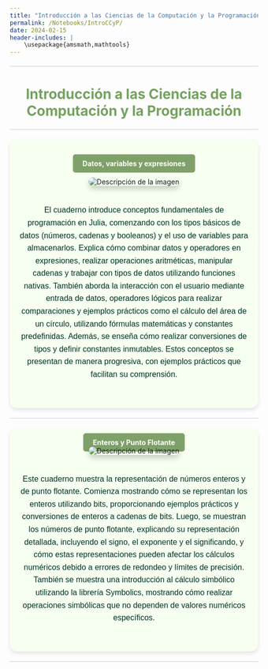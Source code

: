 ```yaml
---
title: "Introducción a las Ciencias de la Computación y la Programación"
permalink: /Notebooks/IntroCCyP/
date: 2024-02-15
header-includes: |
    \usepackage{amsmath,mathtools}
---
```


<script
  src="https://cdn.mathjax.org/mathjax/latest/MathJax.js?config=TeX-AMS-MML_HTMLorMML"
  type="text/javascript">
</script>

<html>
<head>
    <style>
        /* Estilos para centrar y cambiar el color del texto */
        h1 {
            text-align: center; /* Centra el texto horizontalmente */
            color: rgba(72, 133, 45, 0.76); /* Cambia el color del texto a verde */
        }
    </style>
</head>
<body>

<style>

    .container {
      max-width: 800px;
      margin: 20px auto;
      overflow: hidden;
    }

    .person {
      display: flex;
      margin-bottom: 20px;
      justify-content: space-between;
      align-items: center;
      flex-wrap: wrap;
    }

    .person img {
      max-width: 200px;
      max-height: 200px;
      border-radius: 50%;
      margin-right: 20px;
      margin-left: 20px;
    }

    .person .info {
      flex: 1;
      text-align: left;
    }

    .person:nth-child(even) {
      flex-direction: row-reverse;
    }

    h2 {
      text-align: center;
      color: #333;
    }

    hr {
            border: none; /* Elimina el borde */
            height: 1px; /* Altura de la línea */
            background-color: #CCCCCC; /* Color de la línea */
            margin: 20px 0; /* Margen superior e inferior */
        }
  </style>

<hr>

<h1>Introducción a las Ciencias de la Computación y la Programación</h1>

<hr>

</body>
</html>

<div class="container" style="background-color: rgb(246, 255, 240); padding: 20px; border-radius: 15px; box-shadow: 0 4px 8px rgba(0, 0, 0, 0.1);">
<div class="button-container" style="text-align: center; margin: 20px 0;">
  <a href="https://labmatecc.github.io/Notebooks/IntroCCyP/Intro_a_CC__Datos_Variables_Expresiones/" 
     class="button" 
     style="padding: 10px 20px; 
            color: white; 
            background-color: rgb(127, 161, 105); 
            border: none; 
            border-radius: 5px; 
            text-decoration: none; 
            font-weight: bold;">
    Datos, variables y expresiones
  </a>
</div>
    <div class="person">
        <div class="info" style="text-align: center; max-width: 900px; margin: 0 auto;">
            <!-- Imagen centrada -->
            <img src="https://labmatecc.github.io/Imágenes/Intro_a_CC__Datos_Variables_Expresiones_Logo.png" 
                 alt="Descripción de la imagen" 
                 style="max-width: 100%; height: auto; border-radius: 10px; box-shadow: 0 6px 12px rgba(0, 0, 0, 0.2); margin-bottom: 20px;">
            <p style="font-family: 'Arial', sans-serif; color: #013220; font-size: 16px; line-height: 1.6; margin-bottom: 15px;">
                El cuaderno introduce conceptos fundamentales de programación en Julia, comenzando con los tipos básicos de datos (números, cadenas y booleanos) y el uso de variables para almacenarlos. Explica cómo combinar datos y operadores en expresiones, realizar operaciones aritméticas, manipular cadenas y trabajar con tipos de datos utilizando funciones nativas. También aborda la interacción con el usuario mediante entrada de datos, operadores lógicos para realizar comparaciones y ejemplos prácticos como el cálculo del área de un círculo, utilizando fórmulas matemáticas y constantes predefinidas. Además, se enseña cómo realizar conversiones de tipos y definir constantes inmutables. Estos conceptos se presentan de manera progresiva, con ejemplos prácticos que facilitan su comprensión.
            </p>
        </div>
    </div>
</div>

<hr>

<div class="container" style="background-color: rgb(246, 255, 240); padding: 20px; border-radius: 15px; box-shadow: 0 4px 8px rgba(0, 0, 0, 0.1);">
<div class="button-container">
  <a href="https://labmatecc.github.io/Notebooks/IntroCCyP/EnterosYFlotante/" class="button" 
     style="padding: 10px 20px; 
            color: white; 
            background-color: rgb(127, 161, 105); 
            border: none; 
            border-radius: 5px; 
            text-decoration: none; 
            font-weight: bold;">
            Enteros y Punto Flotante
  </a>
</div>
    <div class="person">
        <div class="info" style="text-align: center; max-width: 900px; margin: 0 auto;">
            <!-- Imagen centrada -->
            <img src="https://labmatecc.github.io/Imágenes/Intro_a_CC__Datos_Variables_Expresiones_Logo.png" 
                 alt="Descripción de la imagen" 
                 style="max-width: 100%; height: auto; border-radius: 10px; box-shadow: 0 6px 12px rgba(0, 0, 0, 0.2); margin-bottom: 20px;">
            <p style="font-family: 'Arial', sans-serif; color: #013220; font-size: 16px; line-height: 1.6; margin-bottom: 15px;">
                Este cuaderno muestra la representación de números enteros y de punto flotante. Comienza mostrando cómo se representan los enteros utilizando bits, proporcionando ejemplos prácticos y conversiones de enteros a cadenas de bits. Luego, se muestran los números de punto flotante, explicando su representación detallada, incluyendo el signo, el exponente y el significando, y cómo estas representaciones pueden afectar los cálculos numéricos debido a errores de redondeo y límites de precisión. También se muestra una introducción al cálculo simbólico utilizando la librería Symbolics, mostrando cómo realizar operaciones simbólicas que no dependen de valores numéricos específicos.
            </p>
        </div>
    </div>
</div>

<hr>

  <html>
<head>
    <style>
        .button-container {
            text-align: center; /* Centra el contenido horizontalmente */
        }

        .button {
            display: inline-block;
            padding: 10px 20px;
            border-radius: 20px; /* Esto hace que el botón tenga forma de pastilla */
            background-color: rgba(72, 133, 45, 0.76); /* Cambia el color del botón a verde */
            color: white; /* Cambia el color del texto a blanco */
            text-decoration: none; /* Elimina el subrayado predeterminado en los enlaces */
            font-size: 16px; /* Cambia el tamaño del texto */
            font-weight: bold; /* Hace que el texto sea más audaz */
            border: none; /* Elimina el borde del botón */
        }
    </style>
</head>
<body>

<hr>

<div class="container" style="background-color: rgb(246, 255, 240); padding: 20px; border-radius: 15px; box-shadow: 0 4px 8px rgba(0, 0, 0, 0.1);">
    <div class="button-container" style="text-align: center; margin: 20px 0;">
  <a href="https://labmatecc.github.io/Notebooks/IntroCCyP/Intro_a_CC__Estructuras_de_control/" 
     class="button" 
     style="padding: 10px 20px; 
            color: white; 
            background-color: rgb(127, 161, 105); 
            border: none; 
            border-radius: 5px; 
            text-decoration: none; 
            font-weight: bold;">
    Estructuras de control
  </a>
</div>
  <div class="person">
        <div class="info" style="text-align: center; max-width: 900px; margin: 0 auto;">
            <!-- Imagen centrada -->
            <img src="https://labmatecc.github.io/Imágenes/Intro_a_CC__Estructuras_de_Control_Logo.png" 
                 alt="Descripción de la imagen" 
                 style="max-width: 100%; height: auto; border-radius: 10px; box-shadow: 0 6px 12px rgba(0, 0, 0, 0.2); margin-bottom: 20px;">
            <p style="font-family: 'Arial', sans-serif; color: #013220; font-size: 16px; line-height: 1.6; margin-bottom: 15px;">
                El documento es un cuaderno interactivo diseñado para introducir y practicar el uso de estructuras de control en el lenguaje de programación Julia. A lo largo del material, se exploran diferentes estructuras como bucles (for y while), condicionales (if-else) y comandos avanzados (break y continue). Cada sección combina teoría con ejercicios prácticos que permiten al lector experimentar con el código directamente.

                Se presentan conceptos básicos, como iterar sobre listas y rangos, junto con ejemplos más avanzados, como bucles anidados para operar sobre matrices y el manejo de diccionarios. También incluye el uso de estructuras de control para manejar condiciones dinámicas y patrones comunes como tablas de multiplicar, triángulos de asteriscos y pirámides de números.

                Además, se introduce el manejo de excepciones con try-catch-finally, explicando cómo capturar y manejar errores en el código. Todo esto se acompaña de ejercicios prácticos que fomentan la comprensión y el dominio de estas herramientas clave en la programación.
            </p>
        </div>
    </div>
</div>

<hr>

<div class="container" style="background-color: rgb(246, 255, 240); padding: 20px; border-radius: 15px; box-shadow: 0 4px 8px rgba(0, 0, 0, 0.1);">
    <div class="button-container" style="text-align: center; margin: 20px 0;">
  <a href="https://labmatecc.github.io/Notebooks/IntroCCyP/Intro_a_CC__Listas_secuencias_arreglos/" 
     class="button" 
     style="padding: 10px 20px; 
            color: white; 
            background-color: rgb(127, 161, 105); 
            border: none; 
            border-radius: 5px; 
            text-decoration: none; 
            font-weight: bold;">
    Listas, secuencias y arreglos
  </a>
</div>
<div class="person">
        <div class="info" style="text-align: center; max-width: 900px; margin: 0 auto;">
            <!-- Imagen centrada -->
            <img src="https://labmatecc.github.io/Imágenes/Intro_a_CC__Listas_secuencias_arreglos_Logo.png" 
                 alt="Descripción de la imagen" 
                 style="max-width: 100%; height: auto; border-radius: 10px; box-shadow: 0 6px 12px rgba(0, 0, 0, 0.2); margin-bottom: 20px;">
            <p style="font-family: 'Arial', sans-serif; color: #013220; font-size: 16px; line-height: 1.6; margin-bottom: 15px;">
                Este cuaderno interactivo introduce a los usuarios en el uso y la manipulación de listas, arreglos y secuencias en Julia, con un enfoque práctico y progresivo. Las listas, entendidas como colecciones unidimensionales que almacenan elementos de diferentes tipos, son el punto de partida. Se detalla cómo crearlas, acceder a sus elementos mediante índices, modificarlas dinámicamente y aplicar operaciones básicas como ordenarlas, invertirlas o calcular su longitud.

                El documento avanza hacia los arreglos multidimensionales, explicando cómo se pueden representar datos en dos o más dimensiones, como matrices. Aquí se explora cómo reorganizar datos con la función reshape(), acceder a elementos específicos utilizando índices, y realizar operaciones comunes como transponer matrices o calcular la suma total de sus elementos.

                También se abordan las secuencias, una estructura que facilita el manejo de rangos de números en Julia. Se muestra cómo aplicar funciones a los elementos de una secuencia utilizando map(), cómo filtrar valores con filter() y cómo convertir una secuencia en un arreglo manipulable con collect(). A esto se suma la introducción a técnicas más avanzadas, como el uso de reduce() para combinar elementos de una colección en un solo valor, unique() para eliminar duplicados y otras operaciones agregadas.

                El cuaderno incluye una serie de ejercicios prácticos que refuerzan cada concepto explicado. Entre ellos destacan la manipulación de listas mediante la adición y eliminación de elementos, la reorganización y operación sobre matrices, y el procesamiento de secuencias para transformar y filtrar datos. Además, se proponen ejercicios clásicos como invertir listas, eliminar duplicados y rotar elementos, que permiten aplicar las habilidades adquiridas de manera concreta.
            </p>
        </div>
    </div>
</div>

<hr>

<div class="container" style="background-color: rgb(246, 255, 240); padding: 20px; border-radius: 15px; box-shadow: 0 4px 8px rgba(0, 0, 0, 0.1);">
    <div class="button-container" style="text-align: center; margin: 20px 0;">
  <a href="https://labmatecc.github.io/Notebooks/IntroCCyP/Intro_a_CC__Funciones/" 
     class="button" 
     style="padding: 10px 20px; 
            color: white; 
            background-color: rgb(127, 161, 105); 
            border: none; 
            border-radius: 5px; 
            text-decoration: none; 
            font-weight: bold;">
    Funciones
  </a>
</div>
<div class="person">
        <div class="info" style="text-align: center; max-width: 900px; margin: 0 auto;">
            <!-- Imagen centrada -->
            <img src="https://labmatecc.github.io/Imágenes/Intro_a_CC__Funciones_Logo.png" 
                 alt="Descripción de la imagen" 
                 style="max-width: 100%; height: auto; border-radius: 10px; box-shadow: 0 6px 12px rgba(0, 0, 0, 0.2); margin-bottom: 20px;">
            <p style="font-family: 'Arial', sans-serif; color: #013220; font-size: 16px; line-height: 1.6; margin-bottom: 15px;">
                Este cuaderno interactivo explica el concepto y uso de funciones en Julia, desde lo básico hasta lo avanzado, destacando su papel en la modularidad y reutilización del código. Comienza con la definición de funciones básicas, incluyendo argumentos predeterminados y sintaxis compacta. Luego, explora el manejo de variables locales y globales, aclarando su impacto en el alcance y el rendimiento del código.

                Avanza hacia funciones intermedias y avanzadas, como el uso de argumentos con nombre, funciones anónimas y de orden superior, que permiten recibir o devolver otras funciones. Además, introduce herramientas como map, filter y reduce para manipular colecciones de datos de forma eficiente.

                El cuaderno incluye ejercicios prácticos y visualizaciones interactivas, como gráficos de funciones cuadráticas y senoidales, que ayudan a comprender cómo las funciones pueden modelar relaciones matemáticas y dinámicas. Es una guía completa y progresiva que proporciona una sólida base para trabajar con funciones en Julia de manera eficiente y organizada.
            </p>
        </div>
    </div>
</div>

<hr>

<div class="container" style="background-color: rgb(246, 255, 240); padding: 20px; border-radius: 15px; box-shadow: 0 4px 8px rgba(0, 0, 0, 0.1);">
    <div class="button-container" style="text-align: center; margin: 20px 0;">
  <a href="https://labmatecc.github.io/Notebooks/IntroCCyP/Intro_a_CC__Recursion/" 
     class="button" 
     style="padding: 10px 20px; 
            color: white; 
            background-color: rgb(127, 161, 105); 
            border: none; 
            border-radius: 5px; 
            text-decoration: none; 
            font-weight: bold;">
    Recursión
  </a>
</div>
<div class="person">
        <div class="info" style="text-align: center; max-width: 900px; margin: 0 auto;">
            <!-- Imagen centrada -->
            <img src="https://labmatecc.github.io/Imágenes/Intro_a_CC__Recursion_Logo.png" 
                 alt="Descripción de la imagen" 
                 style="max-width: 100%; height: auto; border-radius: 10px; box-shadow: 0 6px 12px rgba(0, 0, 0, 0.2); margin-bottom: 20px;">
            <p style="font-family: 'Arial', sans-serif; color: #013220; font-size: 16px; line-height: 1.6; margin-bottom: 15px;">
                Este cuaderno interactivo explica a fondo la recursión en Julia, mostrando cómo resolver problemas dividiéndolos en subproblemas más pequeños. Comienza con ejemplos básicos como el cálculo del factorial y la suma de números hasta un valor dado, destacando la importancia de los casos base para evitar ciclos infinitos. 

                Se exploran conceptos intermedios como la sucesión de Fibonacci, que genera un árbol de cálculos, y el problema de las Torres de Hanoi, que muestra la lógica paso a paso. A nivel avanzado, se introducen la recursión de cola para optimizar funciones, la memoización para evitar cálculos repetitivos y el backtracking, utilizado en problemas como las N-reinas.

                El cuaderno incluye visualizaciones como el triángulo de Sierpinski, que demuestra cómo las funciones recursivas pueden generar patrones gráficos complejos. Es una guía completa que combina teoría, práctica y ejemplos interactivos, ideal para aprender y dominar la recursión en Julia.
            </p>
        </div>
    </div>
</div>

<hr>

<div class="container" style="background-color: rgb(246, 255, 240); padding: 20px; border-radius: 15px; box-shadow: 0 4px 8px rgba(0, 0, 0, 0.1);">
    <div class="button-container" style="text-align: center; margin: 20px 0;">
  <a href="https://labmatecc.github.io/Notebooks/IntroCCyP/Intro_a_CC__Clases_y_Objetos/" 
     class="button" 
     style="padding: 10px 20px; 
            color: white; 
            background-color: rgb(127, 161, 105); 
            border: none; 
            border-radius: 5px; 
            text-decoration: none; 
            font-weight: bold;">
    Clases y Objetos
  </a>
</div>
<div class="person">
        <div class="info" style="text-align: center; max-width: 900px; margin: 0 auto;">
            <!-- Imagen centrada -->
            <img src="https://labmatecc.github.io/Imágenes/Intro_a_CC__Programación_orientada_a_objetos_Logo.png" 
                 alt="Descripción de la imagen" 
                 style="max-width: 100%; height: auto; border-radius: 10px; box-shadow: 0 6px 12px rgba(0, 0, 0, 0.2); margin-bottom: 20px;">
            <p style="font-family: 'Arial', sans-serif; color: #013220; font-size: 16px; line-height: 1.6; margin-bottom: 15px;">
                Este cuaderno interactivo explica cómo Julia implementa conceptos similares a clases y objetos a través de estructuras (struct) y tipos. Introduce estructuras inmutables y mutables para definir datos y métodos que operan sobre ellos, mostrando cómo asociar funciones a estructuras y sobrecargar funciones para diferentes tipos.

                También aborda constructores personalizados para crear instancias con lógica específica y el uso de tipos abstractos para jerarquías y polimorfismo. Se destaca la composición como alternativa a la herencia para combinar estructuras de manera modular.

                Incluye ejemplos prácticos como la creación de puntos, círculos y la visualización interactiva del área de un círculo mediante controles dinámicos. Este material combina teoría y práctica para enseñar conceptos clave de programación estructurada en Julia, enfatizando la claridad y la reutilización del código.
            </p>
        </div>
    </div>
</div>

<hr>

<div class="container" style="background-color: rgb(246, 255, 240); padding: 20px; border-radius: 15px; box-shadow: 0 4px 8px rgba(0, 0, 0, 0.1);">
    <div class="button-container" style="text-align: center; margin: 20px 0;">
  <a href="https://labmatecc.github.io/Notebooks/IntroCCyP/ModelacionMatematica/" 
     class="button" 
     style="padding: 10px 20px; 
            color: white; 
            background-color: rgb(127, 161, 105); 
            border: none; 
            border-radius: 5px; 
            text-decoration: none; 
            font-weight: bold;">
    Introducción a la modelación matemática
  </a>
</div>
<div class="person">
        <div class="info" style="text-align: center; max-width: 900px; margin: 0 auto;">
            <!-- Imagen centrada -->
            <img src="https://labmatecc.github.io/Imágenes/Intro_a_CC__Programación_orientada_a_objetos_Logo.png" 
                 alt="Descripción de la imagen" 
                 style="max-width: 100%; height: auto; border-radius: 10px; box-shadow: 0 6px 12px rgba(0, 0, 0, 0.2); margin-bottom: 20px;">
            <p style="font-family: 'Arial', sans-serif; color: #013220; font-size: 16px; line-height: 1.6; margin-bottom: 15px;">
                El cuaderno muestra una introducción a la modelación matemática. Se centra en el problema de estimar la cantidad de jugo en una naranja mediante un enfoque matemático. Se presenta un modelo matemático básico asumiendo la forma esférica de la naranja y propone un método numérico para estimar la cantidad de jugo. También se discute la implementación del método numérico y la importancia de determinar y validar los parámetros del modelo, así como de considerar y cuantificar los diferentes errores introducidos en el proceso de modelación.
            </p>
        </div>
    </div>
</div>

<hr>

<div class="container" style="background-color: rgb(246, 255, 240); padding: 20px; border-radius: 15px; box-shadow: 0 4px 8px rgba(0, 0, 0, 0.1);">
    <div class="button-container" style="text-align: center; margin: 20px 0;">
  <a href="https://labmatecc.github.io/Notebooks/IntroCCyP/EcuacionesNoLineales/" 
     class="button" 
     style="padding: 10px 20px; 
            color: white; 
            background-color: rgb(127, 161, 105); 
            border: none; 
            border-radius: 5px; 
            text-decoration: none; 
            font-weight: bold;">
    Ecuaciones No Lineales
  </a>
</div>
<div class="person">
        <div class="info" style="text-align: center; max-width: 900px; margin: 0 auto;">
            <!-- Imagen centrada -->
            <img src="https://labmatecc.github.io/Imágenes/Intro_a_CC__Programación_orientada_a_objetos_Logo.png" 
                 alt="Descripción de la imagen" 
                 style="max-width: 100%; height: auto; border-radius: 10px; box-shadow: 0 6px 12px rgba(0, 0, 0, 0.2); margin-bottom: 20px;">
            <p style="font-family: 'Arial', sans-serif; color: #013220; font-size: 16px; line-height: 1.6; margin-bottom: 15px;">
                El cuaderno trata sobre métodos numéricos para encontrar las raíces de una función real \( f: \mathbb{R} \to \mathbb{R} \). Se exploran varios métodos, incluyendo el de bisección, el de Newton y el método del punto fijo. El método de bisección se basa en la propiedad de cambio de signo de la función en un intervalo y se implementa para encontrar raíces de funciones continuas. El método de Newton utiliza la derivada para iterar hacia una raíz, y el método de punto fijo busca un valor \( x^* \) tal que \( F(x^*) = x^* \). El cuaderno también presenta implementaciones y ejemplos prácticos usando la función \( \exp(x) - \sin(x) \) para ilustrar cada método.
            </p>
        </div>
    </div>
</div>

<hr>

<div class="container" style="background-color: rgb(246, 255, 240); padding: 20px; border-radius: 15px; box-shadow: 0 4px 8px rgba(0, 0, 0, 0.1);">
    <div class="button-container" style="text-align: center; margin: 20px 0;">
  <a href="https://labmatecc.github.io/Notebooks/IntroCCyP/AjusteDeCurvas/" 
     class="button" 
     style="padding: 10px 20px; 
            color: white; 
            background-color: rgb(127, 161, 105); 
            border: none; 
            border-radius: 5px; 
            text-decoration: none; 
            font-weight: bold;">
    Ajuste de curvas
  </a>
</div>
<div class="person">
        <div class="info" style="text-align: center; max-width: 900px; margin: 0 auto;">
            <!-- Imagen centrada -->
            <img src="https://labmatecc.github.io/Imágenes/Intro_a_CC__Programación_orientada_a_objetos_Logo.png" 
                 alt="Descripción de la imagen" 
                 style="max-width: 100%; height: auto; border-radius: 10px; box-shadow: 0 6px 12px rgba(0, 0, 0, 0.2); margin-bottom: 20px;">
            <p style="font-family: 'Arial', sans-serif; color: #013220; font-size: 16px; line-height: 1.6; margin-bottom: 15px;">
                El cuaderno aborda el ajuste de curvas y datos, explorando métodos para encontrar modelos que describan con precisión el comportamiento de datos observados, centrándose en el crecimiento de tumores en ratones. Se discuten varios enfoques, como el ajuste lineal, polinómico cúbico, redes neuronales artificiales y ecuaciones diferenciales, específicamente el modelo de Von Bertalanffy. El ajuste de curvas busca establecer relaciones entre variables optimizando los parámetros del modelo para minimizar el desajuste entre datos observados y generados, utilizando la técnica de mínimos cuadrados basada en la norma euclidiana.
            </p>
        </div>
    </div>
</div>

<hr>

<div class="container" style="background-color: rgb(246, 255, 240); padding: 20px; border-radius: 15px; box-shadow: 0 4px 8px rgba(0, 0, 0, 0.1);">
    <div class="button-container" style="text-align: center; margin: 20px 0;">
  <a href="https://labmatecc.github.io/Notebooks/IntroCCyP/Intro_a_CC__Grafos/" 
     class="button" 
     style="padding: 10px 20px; 
            color: white; 
            background-color: rgb(127, 161, 105); 
            border: none; 
            border-radius: 5px; 
            text-decoration: none; 
            font-weight: bold;">
    Grafos
  </a>
</div>
<div class="person">
        <div class="info" style="text-align: center; max-width: 900px; margin: 0 auto;">
            <!-- Imagen centrada -->
            <img src="https://labmatecc.github.io/Imágenes/Intro_a_CC__Grafos_Logo.png" 
                 alt="Descripción de la imagen" 
                 style="max-width: 100%; height: auto; border-radius: 10px; box-shadow: 0 6px 12px rgba(0, 0, 0, 0.2); margin-bottom: 20px;">
            <p style="font-family: 'Arial', sans-serif; color: #013220; font-size: 16px; line-height: 1.6; margin-bottom: 15px;">
                La teoría de grafos estudia cómo los objetos están relacionados entre sí mediante nodos y aristas. Los grafos pueden ser dirigidos (con relaciones unidireccionales) o no dirigidos (relaciones bidireccionales) y se utilizan para modelar situaciones como redes sociales, sistemas de transporte y conexiones en sistemas complejos. 

                Propiedades clave incluyen el grado de los nodos (número de conexiones), la conexidad (si todos los nodos están interconectados), los ciclos (rutas cerradas) y las componentes conexas (subgrafos donde todos los nodos están conectados entre sí). 

                Los algoritmos como BFS (búsqueda en amplitud) y DFS (búsqueda en profundidad) permiten explorar y analizar grafos, encontrar caminos y detectar patrones. La representación visual de grafos facilita el análisis y su aplicación en áreas como redes computacionales, optimización de rutas y biología, mostrando su relevancia práctica en múltiples disciplinas.
            </p>
        </div>
    </div>
</div>
<hr>

<!-- Botón de optimización -->

<div class="container" style="background-color: rgb(246, 255, 240); padding: 20px; border-radius: 15px; box-shadow: 0 4px 8px rgba(0, 0, 0, 0.1);">
    <div class="button-container" style="text-align: center; margin: 20px 0;">
  <a href="https://labmatecc.github.io/Notebooks/IntroCCyP/Intro_a_CC__Optimizacion/" 
     class="button" 
     style="padding: 10px 20px; 
            color: white; 
            background-color: rgb(127, 161, 105); 
            border: none; 
            border-radius: 5px; 
            text-decoration: none; 
            font-weight: bold;">
    Optimización
  </a>
</div>
<div class="person">
        <div class="info" style="text-align: center; max-width: 900px; margin: 0 auto;">
            <!-- Imagen centrada -->
            <img src="https://labmatecc.github.io/Imágenes/Intro_a_CC__Optimizacion_Logo.png" 
                 alt="Descripción de la imagen" 
                 style="max-width: 100%; height: auto; border-radius: 10px; box-shadow: 0 6px 12px rgba(0, 0, 0, 0.2); margin-bottom: 20px;">
            <p style="font-family: 'Arial', sans-serif; color: #013220; font-size: 16px; line-height: 1.6; margin-bottom: 15px;">
                La optimización es un proceso para encontrar los valores máximos o mínimos de una función, con o sin restricciones. Es fundamental en áreas como la economía, la ingeniería y la ciencia de datos, donde se busca maximizar eficiencia, minimizar costos o resolver problemas complejos.

                En la optimización sin restricciones, el objetivo es localizar extremos locales o globales de una función, mientras que en la optimización con restricciones se añaden condiciones que deben cumplirse, como límites en los valores de las variables. Se emplean ejemplos como funciones cuadráticas simples y funciones no lineales con múltiples puntos óptimos, como la función de Himmelblau.

                Los gráficos ayudan a visualizar el comportamiento de las funciones y los puntos óptimos, reforzando la comprensión de las técnicas de optimización. Este enfoque permite aplicar métodos para resolver problemas prácticos en distintos contextos.
            </p>
        </div>
    </div>
</div>

<hr>

<!-- Botón de Complejidad computacional -->


<div class="container" style="background-color: rgb(246, 255, 240); padding: 20px; border-radius: 15px; box-shadow: 0 4px 8px rgba(0, 0, 0, 0.1);">
    <div class="button-container" style="text-align: center; margin: 20px 0;">
  <a href="https://labmatecc.github.io/Notebooks/IntroCCyP/Complejidad_computacional/" 
     class="button" 
     style="padding: 10px 20px; 
            color: white; 
            background-color: rgb(127, 161, 105); 
            border: none; 
            border-radius: 5px; 
            text-decoration: none; 
            font-weight: bold;">
    Complejidad computacional
  </a>
</div>
<div class="person">
        <div class="info" style="text-align: center; max-width: 900px; margin: 0 auto;">
            <!-- Imagen centrada -->
            <img src="https://labmatecc.github.io/Imágenes/Intro_a_CC__Complejidad_computacional_Logo.png" 
                 alt="Descripción de la imagen" 
                 style="max-width: 100%; height: auto; border-radius: 10px; box-shadow: 0 6px 12px rgba(0, 0, 0, 0.2); margin-bottom: 20px;">
            <p style="font-family: 'Arial', sans-serif; color: #013220; font-size: 16px; line-height: 1.6; margin-bottom: 15px;">
                El contenido de este documento se centra en la complejidad computacional, un área de estudio que evalúa la eficiencia de los algoritmos en términos de tiempo y espacio. Se explican conceptos fundamentales como las notaciones de complejidad O-grande (para el peor caso), Omega-grande (para el mejor caso), y Theta (para casos promedio), utilizadas para describir el comportamiento de los algoritmos a medida que crece el tamaño de los datos de entrada.

                Se destacan ejemplos prácticos, como la búsqueda secuencial (complejidad lineal, O(n)) y la búsqueda binaria (complejidad logarítmica, O(log n)). Además, se incluyen ejercicios y visualizaciones que comparan estas técnicas, mostrando gráficamente cómo varía su rendimiento.

                El documento también aborda la complejidad espacial, explicando cuánta memoria utilizan los algoritmos, especialmente los recursivos, que consumen más espacio debido al uso de la pila de llamadas. Se introducen algoritmos clásicos de ordenamiento como el ordenamiento burbuja O(n^2) y el ordenamiento rápido O(n log n).

                Finalmente, se exploran problemas más avanzados, como los problemas P y NP, con ejemplos como el Problema del Viajante de Comercio y el Problema de la Mochila, explicando su dificultad computacional y cómo estas soluciones pueden verificarse en tiempo polinómico. Se utilizan gráficos, ejemplos prácticos y visualizaciones para hacer comprensibles estos conceptos teóricos y su aplicabilidad.
            </p>
        </div>
    </div>
</div>
<hr>

<!-- Botón de Introducción a la criptografía -->

<div class="container" style="background-color: rgb(246, 255, 240); padding: 20px; border-radius: 15px; box-shadow: 0 4px 8px rgba(0, 0, 0, 0.1);">
    <div class="button-container" style="text-align: center; margin: 20px 0;">
  <a href="https://labmatecc.github.io/Notebooks/IntroCCyP/Introduccion_a_la_criptografia/" 
     class="button" 
     style="padding: 10px 20px; 
            color: white; 
            background-color: rgb(127, 161, 105); 
            border: none; 
            border-radius: 5px; 
            text-decoration: none; 
            font-weight: bold;">
    Introducción a la criptografía
  </a>
</div>
<div class="person">
        <div class="info" style="text-align: center; max-width: 900px; margin: 0 auto;">
            <!-- Imagen centrada -->
            <img src="https://labmatecc.github.io/Imágenes/Intro_a_CC__Criptografia_Logo.png" 
                 alt="Descripción de la imagen" 
                 style="max-width: 100%; height: auto; border-radius: 10px; box-shadow: 0 6px 12px rgba(0, 0, 0, 0.2); margin-bottom: 20px;">
            <p style="font-family: 'Arial', sans-serif; color: #013220; font-size: 16px; line-height: 1.6; margin-bottom: 15px;">
                El cuaderno presenta una introducción detallada a los conceptos fundamentales de la criptografía, su evolución histórica, tipos principales, aplicaciones y desafíos actuales. Comienza explicando la importancia de la criptografía en la seguridad de la información, destacando propiedades clave como la confidencialidad, integridad, autenticación y no repudio.

                Se abordan técnicas clásicas como el Cifrado César y el cifrado por transposición, mostrando su relevancia histórica y sus limitaciones frente a los métodos modernos. Los principales tipos de criptografía incluyen:

                1. Criptografía Simétrica: Utiliza una sola clave para cifrar y descifrar. Ejemplo: AES.
                2. Criptografía Asimétrica: Emplea pares de claves (pública y privada). Ejemplo: RSA y criptografía de curvas elípticas (ECC).
                3. Funciones Hash: Generan un resumen irreversible de datos para aplicaciones como firmas digitales y protección de contraseñas.

                Se incluyen ejemplos de implementación de algoritmos como XOR, AES y RSA, junto con explicaciones sobre su funcionamiento interno y aplicaciones prácticas. Además, se presentan conceptos avanzados como la criptografía poscuántica y los retos que plantea la computación cuántica a los algoritmos actuales.

                Finalmente, el cuaderno incluye ejercicios y visualizaciones interactivas para ilustrar los conceptos, haciendo énfasis en cómo la criptografía protege la información en aplicaciones modernas como blockchain, transacciones electrónicas y redes seguras.
            </p>
        </div>
    </div>
</div>
<hr>



<!-- Botón de Modelamiento 3D -->

<div class="container" style="background-color: rgb(246, 255, 240); padding: 20px; border-radius: 15px; box-shadow: 0 4px 8px rgba(0, 0, 0, 0.1);">
    <div class="button-container" style="text-align: center; margin: 20px 0;">
  <a href="https://labmatecc.github.io/Notebooks/IntroCCyP/Intro_a_CC__Modelamiento3D/" 
     class="button" 
     style="padding: 10px 20px; 
            color: white; 
            background-color: rgb(127, 161, 105); 
            border: none; 
            border-radius: 5px; 
            text-decoration: none; 
            font-weight: bold;">
    Introducción al modelamiento 3D
  </a>
</div>
<div class="person">
        <div class="info" style="text-align: center; max-width: 900px; margin: 0 auto;">
            <!-- Imagen centrada -->
            <img src="https://labmatecc.github.io/Imágenes/Intro_a_CC__Modelamiento3D_Logo.png" 
                 alt="Descripción de la imagen" 
                 style="max-width: 100%; height: auto; border-radius: 10px; box-shadow: 0 6px 12px rgba(0, 0, 0, 0.2); margin-bottom: 20px;">
            <p style="font-family: 'Arial', sans-serif; color: #013220; font-size: 16px; line-height: 1.6; margin-bottom: 15px;">
                El contenido explora el modelado tridimensional y la representación de datos en 3D usando PlutoPlotly, centrándose en la creación y análisis de gráficos interactivos. Comienza con la introducción de puntos tridimensionales definidos por coordenadas (x, y, z), visualizados mediante gráficos de dispersión que permiten analizar la distribución de datos en un espacio tridimensional. Estos gráficos pueden personalizarse con marcadores, líneas y combinaciones de ambos.

                Se aborda la creación de mallas y superficies, estructuras que conectan puntos mediante caras triangulares para formar representaciones más complejas, como superficies topográficas. Estas herramientas permiten observar características clave como relieves y contornos, destacando variaciones en los datos.

                Los gráficos de dispersión y burbujas se utilizan para mostrar relaciones entre varias dimensiones de datos, como el tamaño y color de los puntos que representan información adicional. Esto es útil para analizar datos multivariados en áreas como demografía, economía o astrofísica.

                También se exploran gráficos de líneas tridimensionales que conectan puntos para mostrar tendencias o evoluciones en el tiempo. Además, se simulan movimientos aleatorios, como el movimiento Browniano, para ilustrar comportamientos dinámicos en 3D.

                Finalmente, el contenido se enfoca en la personalización de gráficos, como el ajuste de colores, transparencias y ejes, junto con el uso de cámaras dinámicas que permiten explorar los gráficos desde diferentes perspectivas. Este enfoque combina teoría y práctica para enseñar cómo usar herramientas tridimensionales para visualizar y analizar datos complejos de manera efectiva.
            </p>
        </div>
    </div>
</div>
<hr>